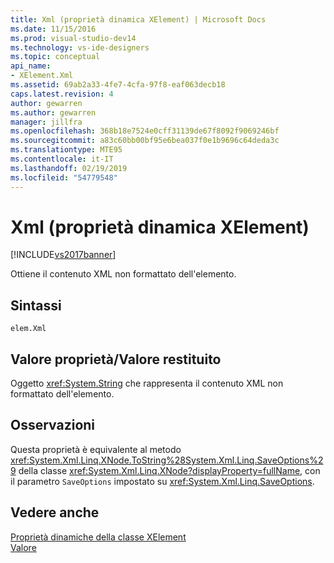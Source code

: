 ```yaml
---
title: Xml (proprietà dinamica XElement) | Microsoft Docs
ms.date: 11/15/2016
ms.prod: visual-studio-dev14
ms.technology: vs-ide-designers
ms.topic: conceptual
api_name:
- XElement.Xml
ms.assetid: 69ab2a33-4fe7-4cfa-97f8-eaf063decb18
caps.latest.revision: 4
author: gewarren
ms.author: gewarren
manager: jillfra
ms.openlocfilehash: 368b18e7524e0cff31139de67f8092f9069246bf
ms.sourcegitcommit: a83c60bb00bf95e6bea037f0e1b9696c64deda3c
ms.translationtype: MTE95
ms.contentlocale: it-IT
ms.lasthandoff: 02/19/2019
ms.locfileid: "54779548"
---
```

# <a name="xml-xelement-dynamic-property"></a>Xml (proprietà dinamica XElement)
[!INCLUDE[vs2017banner](../includes/vs2017banner.md)]

Ottiene il contenuto XML non formattato dell'elemento.  
  
## <a name="syntax"></a>Sintassi  
  
```  
elem.Xml  
```  
  
## <a name="property-valuereturn-value"></a>Valore proprietà/Valore restituito  
 Oggetto <xref:System.String> che rappresenta il contenuto XML non formattato dell'elemento.  
  
## <a name="remarks"></a>Osservazioni  
 Questa proprietà è equivalente al metodo <xref:System.Xml.Linq.XNode.ToString%28System.Xml.Linq.SaveOptions%29> della classe <xref:System.Xml.Linq.XNode?displayProperty=fullName>, con il parametro `SaveOptions` impostato su <xref:System.Xml.Linq.SaveOptions>.  
  
## <a name="see-also"></a>Vedere anche  
 [Proprietà dinamiche della classe XElement](../designers/xelement-class-dynamic-properties.md)   
 [Valore](../designers/value-xelement-dynamic-property.md)
